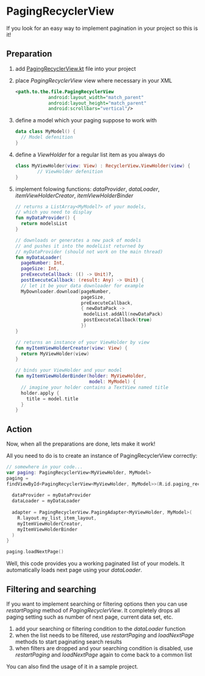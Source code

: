 # PagingRecyclerView

If you look for an easy way to implement pagination in your project so this is it!

## Preparation

1. add [PagingRecyclerView.kt](https://github.com/EgorAlmikeev/PagingRecyclerView/blob/master/PagingRecyclerView.kt) file into your project

2. place *PagingRecyclerView* view where necessary in your XML

   ```xml
   <path.to.the.file.PagingRecyclerView                                              						android:id="@+id/paging_recycler_view"
               android:layout_width="match_parent"
               android:layout_height="match_parent"
               android:scrollbars="vertical"/>
   ```

3. define a model which your paging suppose to work with

   ```kotlin
   data class MyModel() {
     // Model defenition
   }
   ```

4. define a *ViewHolder* for a regular list item as you always do

   ```kotlin
   class MyViewHolder(view: View) : RecyclerView.ViewHolder(view) {
           // ViewHolder defenition
   }
   ```

5. implement folowing functions: *dataProvider*, *dataLoader*, *itemViewHolderCreator*, *itemViewHolderBinder*

   ```kotlin
   // returns a ListArray<MyModel?> of your models, 
   // which you need to display
   fun myDataProvider() {
     return modelsList
   }
   
   // downloads or generates a new pack of models
   // and pushes it into the modelList returned by 
   // myDataProvider (should not work on the main thread)
   fun myDataLoader(
     pageNumber: Int, 
     pageSize: Int, 
     preExecuteCallback: (() -> Unit)?,
     postExecuteCallback: (result: Any) -> Unit) {
     // let it be your data downloader for example
     MyDownloader.download(pageNumber,
                           pageSize,
                           preExecuteCallback,
                           { newDataPack ->
                            modelList.addAll(newDataPack)
                            postExecuteCallback(true)
                           })
   }
   
   // returns an instance of your ViewHolder by view
   fun myItemViewHolderCreator(view: View) {
     return MyViewHolder(view)
   }
   
   // binds your ViewHolder and your model
   fun myItemViewHolderBinder(holder: MyViewHolder,
                              model: MyModel) {
     // imagine your holder contains a TextView named title
     holder.apply {
       title = model.title
     }
   }
   ```


## Action

Now, when all the preparations are done, lets make it work!

All you need to do is to create an instance of PagingRecyclerView correctly:

```kotlin
// somewhere in your code...
var paging: PagingRecyclerView<MyViewHolder, MyModel>
paging = 
findViewById<PagingRecyclerView<MyViewHolder, MyModel>>(R.id.paging_recycler_view).apply {
  
  dataProvider = myDataProvider
  dataLoader = myDataLoader
  
  adapter = PagingRecyclerView.PagingAdapter<MyViewHolder, MyModel>(
    R.layout.my_list_item_layout,
    myItemViewHolderCreator,
    myItemViewHolderBinder
  )
}

paging.loadNextPage()
```

Well, this code provides you a working paginated list of your models. It automatically loads next page using your *dataLoader*.

## Filtering and searching

If you want to implement searching or filtering options then you can use *restartPaging* method of *PagingRecyclerView*. It completely drops all paging setting such as number of next page, current data set, etc.

1. add your searching or filtering condition to the *dataLoader* function
2. when the list needs to be filtered, use *restartPaging* and *loadNextPage* methods to start paginating search results
3. when filters are dropped and your searching condition is disabled, use *restartPaging* and *loadNextPage* again to come back to a common list

You can also find the usage of it in a sample project.
